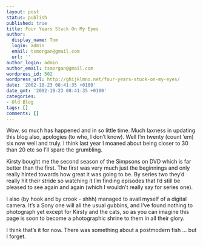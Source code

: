 ```yaml
---
layout: post
status: publish
published: true
title: Four Years Stuck On My Eyes
author:
  display_name: Tom
  login: admin
  email: tsmorgan@gmail.com
  url: ''
author_login: admin
author_email: tsmorgan@gmail.com
wordpress_id: 502
wordpress_url: http://ghijklmno.net/four-years-stuck-on-my-eyes/
date: '2002-10-23 08:41:35 +0100'
date_gmt: '2002-10-23 08:41:35 +0100'
categories:
- Old Blog
tags: []
comments: []
---
```

<p>Wow, so much has happened and in so little time. Much laxness in updating this blog also, apologies (to who, I don&#8217;t know). Well I&#8217;m twenty (count &#8217;em) six now well and truly. I think last year I moaned about being closer to 30 than 20 etc so I&#8217;ll spare the grumbling.</p>

<p>Kirsty bought me the second season of the Simpsons on DVD which is far better than the first. The first was very much just the beginnings and only really hinted towards how great it was going to be. By series two they&#8217;d really hit their stride so watching it I&#8217;m finding episodes that I&#8217;d still be pleased to see again and again (which I wouldn&#8217;t really say for series one).</p>

<p>I also (by hook and by crook - shhh) managed to avail myself of a digital camera. It&#8217;s a Sony one will all the usual gubbins, and I&#8217;ve found nothing to photograph yet except for Kirsty and the cats, so as you can imagine this page is soon to become a photographic shrine to them in all their glory.</p>

<p>I think that&#8217;s it for now. There was something about a postmodern fish ... but I forget.</p>

